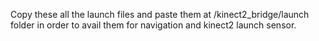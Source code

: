 Copy these all the launch files and paste them at /kinect2_bridge/launch folder in order to avail them for navigation and kinect2 launch sensor.

